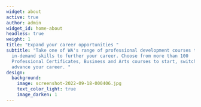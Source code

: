```yaml
---
widget: about
active: true
author: admin
widget_id: home-about
headless: true
weight: 1
title: "Expand your career opportunities "
subtitle: "Take one of WA's range of professional development courses to learn
  in-demand skills to further your career. Choose from more than 100
  Professional Certificates, Business and Arts courses to start, switch or
  advance your career. "
design:
  background:
    image: screenshot-2022-09-18-000406.jpg
    text_color_light: true
    image_darken: 1
---
```

